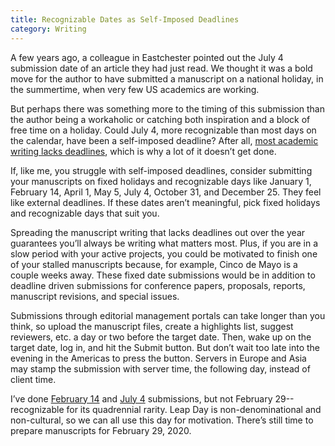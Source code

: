 ```yaml
---
title: Recognizable Dates as Self-Imposed Deadlines
category: Writing
---
```


A few years ago, a colleague in Eastchester pointed out the July 4 submission date of an article 
they had just read. We thought it was a bold move for the author to have submitted a manuscript 
on a national holiday, in the summertime, when very few US academics are working.

But perhaps there was something more to the timing of this submission than the author being a 
workaholic or catching both inspiration and a block of free time on a holiday. Could July 4, 
more recognizable than most days on the calendar, have been a self-imposed deadline? After all, 
[most academic writing lacks deadlines](https://www.amazon.com/How-Write-Lot-Practical-Productive/dp/1433829738), 
which is why a lot of it doesn’t get done.

If, like me, you struggle with self-imposed deadlines, consider submitting your manuscripts on 
fixed holidays and recognizable days like January 1, February 14, April 1, May 5, July 4, October 31, 
and December 25. They feel like external deadlines. If these dates aren’t meaningful, pick fixed 
holidays and recognizable days that suit you.

Spreading the manuscript writing that lacks deadlines out over the year guarantees you’ll always be 
writing what matters most. Plus, if you are in a slow period with your active projects, you could be 
motivated to finish one of your stalled manuscripts because, for example, Cinco de Mayo is a couple 
weeks away. These fixed date submissions would be in addition to deadline driven submissions for conference 
papers, proposals, reports, manuscript revisions, and special issues.

Submissions through editorial management portals can take longer than you think, so upload the manuscript 
files, create a highlights list, suggest reviewers, etc. a day or two before the target date. Then, 
wake up on the target date, log in, and hit the Submit button. But don’t wait too late into the evening 
in the Americas to press the button. Servers in Europe and Asia may stamp the submission with server time, 
the following day, instead of client time.

I’ve done [February 14](https://doi.org/10.1061/(ASCE)BE.1943-5592.0001353) and 
[July 4](https://doi.org/10.1016/j.compstruc.2013.11.002) submissions, but not February 29--recognizable for its quadrennial rarity. 
Leap Day is non-denominational and non-cultural, so we can all use this day for motivation. There’s still 
time to prepare manuscripts for February 29, 2020.
